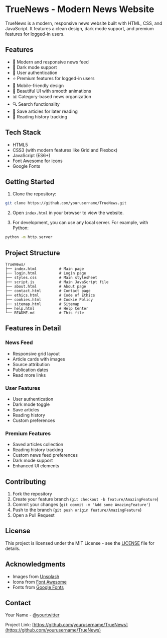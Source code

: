 # TrueNews - Modern News Website

TrueNews is a modern, responsive news website built with HTML, CSS, and JavaScript. It features a clean design, dark mode support, and premium features for logged-in users.

## Features

- 📰 Modern and responsive news feed
- 🌙 Dark mode support
- 🔐 User authentication
- ⭐ Premium features for logged-in users
- 📱 Mobile-friendly design
- 🎨 Beautiful UI with smooth animations
- 📊 Category-based news organization
- 🔍 Search functionality
- 💾 Save articles for later reading
- 📜 Reading history tracking

## Tech Stack

- HTML5
- CSS3 (with modern features like Grid and Flexbox)
- JavaScript (ES6+)
- Font Awesome for icons
- Google Fonts

## Getting Started

1. Clone the repository:
```bash
git clone https://github.com/yourusername/TrueNews.git
```

2. Open `index.html` in your browser to view the website.

3. For development, you can use any local server. For example, with Python:
```bash
python -m http.server
```

## Project Structure

```
TrueNews/
├── index.html          # Main page
├── login.html          # Login page
├── styles.css          # Main stylesheet
├── script.js           # Main JavaScript file
├── about.html          # About page
├── contact.html        # Contact page
├── ethics.html         # Code of Ethics
├── cookies.html        # Cookie Policy
├── sitemap.html        # Sitemap
├── help.html           # Help Center
└── README.md           # This file
```

## Features in Detail

### News Feed
- Responsive grid layout
- Article cards with images
- Source attribution
- Publication dates
- Read more links

### User Features
- User authentication
- Dark mode toggle
- Save articles
- Reading history
- Custom preferences

### Premium Features
- Saved articles collection
- Reading history tracking
- Custom news feed preferences
- Dark mode support
- Enhanced UI elements

## Contributing

1. Fork the repository
2. Create your feature branch (`git checkout -b feature/AmazingFeature`)
3. Commit your changes (`git commit -m 'Add some AmazingFeature'`)
4. Push to the branch (`git push origin feature/AmazingFeature`)
5. Open a Pull Request

## License

This project is licensed under the MIT License - see the [LICENSE](LICENSE) file for details.

## Acknowledgments

- Images from [Unsplash](https://unsplash.com)
- Icons from [Font Awesome](https://fontawesome.com)
- Fonts from [Google Fonts](https://fonts.google.com)

## Contact

Your Name - [@yourtwitter](https://twitter.com/yourtwitter)

Project Link: [https://github.com/yourusername/TrueNews](https://github.com/yourusername/TrueNews) 